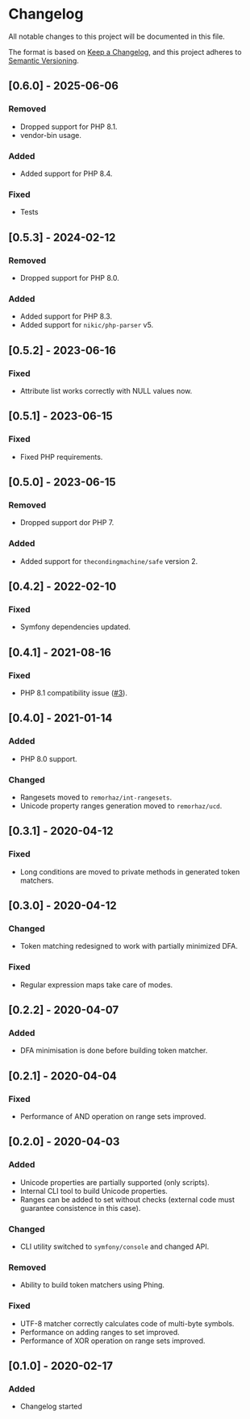 # Changelog
All notable changes to this project will be documented in this file.

The format is based on [Keep a Changelog](https://keepachangelog.com/en/1.0.0/),
and this project adheres to [Semantic Versioning](https://semver.org/spec/v2.0.0.html).

## [0.6.0] - 2025-06-06
### Removed
- Dropped support for PHP 8.1.
- vendor-bin usage.
### Added
- Added support for PHP 8.4.
### Fixed
- Tests

## [0.5.3] - 2024-02-12
### Removed
- Dropped support for PHP 8.0.
### Added
- Added support for PHP 8.3.
- Added support for `nikic/php-parser` v5.

## [0.5.2] - 2023-06-16
### Fixed
- Attribute list works correctly with NULL values now.

## [0.5.1] - 2023-06-15
### Fixed
- Fixed PHP requirements.

## [0.5.0] - 2023-06-15
### Removed
- Dropped support dor PHP 7.
### Added
- Added support for `thecondingmachine/safe` version 2.

## [0.4.2] - 2022-02-10
### Fixed
- Symfony dependencies updated.

## [0.4.1] - 2021-08-16
### Fixed
- PHP 8.1 compatibility issue ([#3](./issues/3)).

## [0.4.0] - 2021-01-14
### Added
- PHP 8.0 support.
### Changed
- Rangesets moved to `remorhaz/int-rangesets`.
- Unicode property ranges generation moved to `remorhaz/ucd`.

## [0.3.1] - 2020-04-12
### Fixed
- Long conditions are moved to private methods in generated token matchers.

## [0.3.0] - 2020-04-12
### Changed
- Token matching redesigned to work with partially minimized DFA.
### Fixed
- Regular expression maps take care of modes.

## [0.2.2] - 2020-04-07
### Added
- DFA minimisation is done before building token matcher.

## [0.2.1] - 2020-04-04
### Fixed
- Performance of AND operation on range sets improved.

## [0.2.0] - 2020-04-03
### Added
- Unicode properties are partially supported (only scripts).
- Internal CLI tool to build Unicode properties.
- Ranges can be added to set without checks (external code must guarantee consistence in this case).
### Changed
- CLI utility switched to `symfony/console` and changed API.
### Removed
- Ability to build token matchers using Phing.
### Fixed
- UTF-8 matcher correctly calculates code of multi-byte symbols.
- Performance on adding ranges to set improved.
- Performance of XOR operation on range sets improved.

## [0.1.0] - 2020-02-17
### Added
- Changelog started
